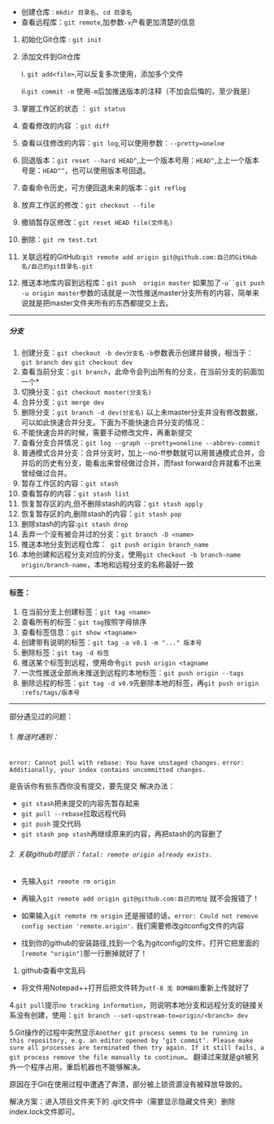 - 创建仓库 : `mkdir 目录名`、`cd 目录名`
- 查看远程库：`git remote`,加参数`-v`产看更加清楚的信息
1. 初始化Git仓库 : `git init`

2. 添加文件到Git仓库

    i. `git add<file>`,可以反复多次使用，添加多个文件

    ii.`git commit -m` 使用`-m`后加推送版本的注释（不加会后悔的，至少我是）
3. 掌握工作区的状态 ： `git status`
4. 查看修改的内容 ：`git diff` 
5. 查看以往修改的内容：`git log`,可以使用参数：`--pretty=onelne`
6. 回退版本：`git reset --hard HEAD^`,上一个版本号用：`HEAD^`,上上一个版本号是：`HEAD^^`，也可以使用版本号回退。
7. 查看命令历史，可方便回退未来的版本：`git reflog`
8. 放弃工作区的修改：`git checkout --file`
9. 撤销暂存区修改：`git reset HEAD file(文件名)`
10. 删除：`git rm test.txt`
11. 关联远程的GitHub:`git remote add origin git@github.com:自己的GitHub名/自己的git目录名.git`
12. 推送本地库内容到远程库：`git push  origin master`
   如果加了`-u``git push -u origin master`参数的话就是一次性推送master分支所有的内容，简单来说就是把master文件夹所有的东西都提交上去。


---
##### 分支
1. 创建分支：`git checkout -b dev分支名` 
   `-b`参数表示创建并替换，相当于：` git branch dev`  `git checkout dev`
2. 查看当前分支：`git branch`，此命令会列出所有的分支，在当前分支的前面加一个*
3. 切换分支：`git checkout master(分支名)`
4. 合并分支：`git merge dev`
5. 删除分支：`git branch -d dev(分支名)`
   以上未master分支并没有修改数据，可以如此快速合并分支。下面为不能快速合并分支的情况：
6. 不能快速合并的时候，需要手动修改文件，再重新提交
7. 查看分支合并情况：`git log --graph --pretty=oneline --abbrev-commit`
8. 普通模式合并分支：合并分支时，加上--no-ff参数就可以用普通模式合并，合并后的历史有分支，能看出来曾经做过合并，而fast forward合并就看不出来曾经做过合并。
9. 暂存工作区的内容：`git stash`
10. 查看暂存的内容：`git stash list`
11. 恢复暂存区的内,但不删除stash的内容：`git stash apply `
12. 恢复暂存区的内,删除stash的内容：`git stash pop`
13. 删除stash的内容:`git stash drop`
14. 丢弃一个没有被合并过的分支：`git branch -D <name>`
15. 推送本地分支到远程仓库：` git push origin branch_name`
16. 本地创建和远程分支对应的分支，使用`git checkout -b branch-name origin/branch-name`，本地和远程分支的名称最好一致


---
#### 标签：
1. 在当前分支上创建标签：`git tag <name>`
2. 查看所有的标签：`git tag`按照字母排序
3. 查看标签信息：`git show <tagname>`
4. 创建带有说明的标签：`git tag -a v0.1 -m "..." 版本号`
5. 删除标签：`git tag -d 标签`
6. 推送某个标签到远程，使用命令`git push origin <tagname`
7. 一次性推送全部尚未推送到远程的本地标签：`git push origin --tags`
8. 删除远程的标签：`git tag -d v0.9`先删除本地的标签，再`git push origin :refs/tags/版本号 `
---
部分遇见过的问题：

###### 1. 推送时遇到：

`error: Cannot pull with rebase: You have unstaged changes.` 
`error: Additionally, your index contains uncommitted changes. `

是告诉你有些东西你没有提交，要先提交
解决办法：
-  `git stash`把未提交的内容先暂存起来
-  `git pull --rebase`拉取远程代码
-  `git push` 提交代码
-  `git stash pop stash`再继续原来的内容，再把stash的内容删了

###### 2. 关联github时提示：`fatal: remote origin already exists.`
-  先输入`git remote rm origin`

-  再输入`git remote add origin git@github.com:自己的地址` 就不会报错了！

-  如果输入`git remote rm origin` 还是报错的话，`error: Could not remove config section 'remote.origin'.` 我们需要修改gitconfig文件的内容

-  找到你的github的安装路径,找到一个名为gitconfig的文件，打开它把里面的`[remote "origin"]`那一行删掉就好了！
1. github查看中文乱码
- 将文件用Notepad++打开后把文件转为`utf-8 无 BOM编码`重新上传就好了

4.`git pull`提示`no tracking information`，则说明本地分支和远程分支的链接关系没有创建，使用：`git branch --set-upstream-to=origin/<branch> dev`

5.Git操作的过程中突然显示`Another git process semms to be running in this repository, e.g. an editor opened by ‘git commit’. Please make sure all processes are terminated then try again. If it still fails, a git process remove the file manually to continue… `
翻译过来就是git被另外一个程序占用，重启机器也不能够解决。

原因在于Git在使用过程中遭遇了奔溃，部分被上锁资源没有被释放导致的。

解决方案：进入项目文件夹下的 .git文件中（需要显示隐藏文件夹）删除index.lock文件即可。














